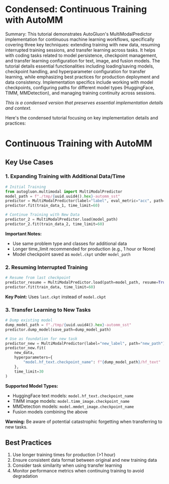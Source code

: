 # Condensed: Continuous Training with AutoMM

Summary: This tutorial demonstrates AutoGluon's MultiModalPredictor implementation for continuous machine learning workflows, specifically covering three key techniques: extending training with new data, resuming interrupted training sessions, and transfer learning across tasks. It helps with coding tasks related to model persistence, checkpoint management, and transfer learning configuration for text, image, and fusion models. The tutorial details essential functionalities including loading/saving models, checkpoint handling, and hyperparameter configuration for transfer learning, while emphasizing best practices for production deployment and data consistency. Implementation specifics include working with model checkpoints, configuring paths for different model types (HuggingFace, TIMM, MMDetection), and managing training continuity across sessions.

*This is a condensed version that preserves essential implementation details and context.*

Here's the condensed tutorial focusing on key implementation details and practices:

# Continuous Training with AutoMM

## Key Use Cases

### 1. Expanding Training with Additional Data/Time

```python
# Initial Training
from autogluon.multimodal import MultiModalPredictor
model_path = f"./tmp/{uuid.uuid4().hex}-automm_sst"
predictor = MultiModalPredictor(label="label", eval_metric="acc", path=model_path)
predictor.fit(train_data_1, time_limit=60)

# Continue Training with New Data
predictor_2 = MultiModalPredictor.load(model_path)
predictor_2.fit(train_data_2, time_limit=60)
```

**Important Notes:**
- Use same problem type and classes for additional data
- Longer time_limit recommended for production (e.g., 1 hour or None)
- Model checkpoint saved as `model.ckpt` under `model_path`

### 2. Resuming Interrupted Training

```python
# Resume from last checkpoint
predictor_resume = MultiModalPredictor.load(path=model_path, resume=True)
predictor.fit(train_data, time_limit=60)
```

**Key Point:** Uses `last.ckpt` instead of `model.ckpt`

### 3. Transfer Learning to New Tasks

```python
# Dump existing model
dump_model_path = f"./tmp/{uuid.uuid4().hex}-automm_sst"
predictor.dump_model(save_path=dump_model_path)

# Use as foundation for new task
predictor_new = MultiModalPredictor(label="new_label", path="new_path")
predictor_new.fit(
    new_data, 
    hyperparameters={
        "model.hf_text.checkpoint_name": f"{dump_model_path}/hf_text"
    }, 
    time_limit=30
)
```

**Supported Model Types:**
- HuggingFace text models: `model.hf_text.checkpoint_name`
- TIMM image models: `model.timm_image.checkpoint_name`
- MMDetection models: `model.mmdet_image.checkpoint_name`
- Fusion models combining the above

**Warning:** Be aware of potential catastrophic forgetting when transferring to new tasks.

## Best Practices
1. Use longer training times for production (>1 hour)
2. Ensure consistent data format between original and new training data
3. Consider task similarity when using transfer learning
4. Monitor performance metrics when continuing training to avoid degradation